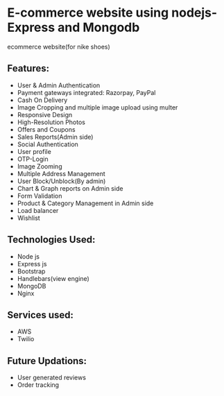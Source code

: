 # E-commerce website using nodejs-Express and Mongodb
ecommerce website(for nike shoes)

## Features:
* User & Admin Authentication
* Payment gateways integrated: Razorpay, PayPal
* Cash On Delivery
* Image Cropping and multiple image upload using multer
* Responsive Design
* High-Resolution Photos
* Offers and Coupons
* Sales Reports(Admin side)
* Social Authentication
* User profile
* OTP-Login
* Image Zooming
* Multiple Address Management
* User Block/Unblock(By admin)
* Chart & Graph reports on Admin side
* Form Validation
* Product & Category Management in Admin side
* Load balancer
* Wishlist
## Technologies Used:
* Node js
* Express js
* Bootstrap
* Handlebars(view engine)
* MongoDB
* Nginx
## Services used:
* AWS
* Twilio
## Future Updations:
* User generated reviews
* Order tracking
